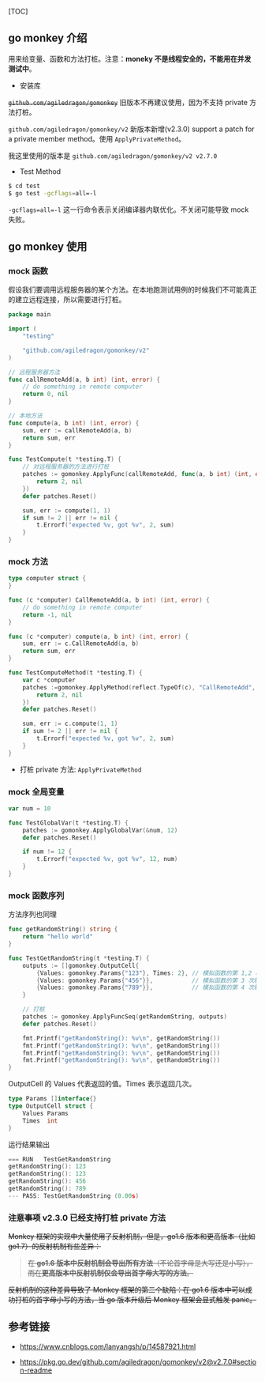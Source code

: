 [TOC]

## go monkey 介绍

用来给变量、函数和方法打桩。注意：**moneky 不是线程安全的，不能用在并发测试中**。

- 安装库

~~`github.com/agiledragon/gomonkey`~~ 旧版本不再建议使用，因为不支持 private 方法打桩。

`github.com/agiledragon/gomonkey/v2` 新版本新增(v2.3.0) support a patch for a private member method。使用 `ApplyPrivateMethod`。

我这里使用的版本是 `github.com/agiledragon/gomonkey/v2 v2.7.0`

- Test Method

```bash
$ cd test 
$ go test -gcflags=all=-l
```

`-gcflags=all=-l` 这一行命令表示关闭编译器内联优化。不关闭可能导致 mock 失败。

## go monkey 使用

### mock 函数

假设我们要调用远程服务器的某个方法。在本地跑测试用例的时候我们不可能真正的建立远程连接，所以需要进行打桩。

```go
package main

import (
	"testing"

	"github.com/agiledragon/gomonkey/v2"
)

// 远程服务器方法
func callRemoteAdd(a, b int) (int, error) {
	// do something in remote computer
	return 0, nil
}

// 本地方法
func compute(a, b int) (int, error) {
	sum, err := callRemoteAdd(a, b)
	return sum, err
}

func TestCompute(t *testing.T) {
    // 对远程服务器的方法进行打桩
	patches := gomonkey.ApplyFunc(callRemoteAdd, func(a, b int) (int, error) {
        return 2, nil
	})
	defer patches.Reset()

	sum, err := compute(1, 1)
	if sum != 2 || err != nil {
		t.Errorf("expected %v, got %v", 2, sum)
	}
}

```

### mock 方法

```go
type computer struct {
}

func (c *computer) CallRemoteAdd(a, b int) (int, error) {
	// do something in remote computer
	return -1, nil
}

func (c *computer) compute(a, b int) (int, error) {
	sum, err := c.CallRemoteAdd(a, b)
	return sum, err
}

func TestComputeMethod(t *testing.T) {
	var c *computer
	patches :=gomonkey.ApplyMethod(reflect.TypeOf(c), "CallRemoteAdd", func(_ *computer, a, b int) (int, error) {
		return 2, nil
	})
	defer patches.Reset()

	sum, err := c.compute(1, 1)
	if sum != 2 || err != nil {
		t.Errorf("expected %v, got %v", 2, sum)
	}
}
```

- 打桩 private 方法: `ApplyPrivateMethod`

### mock 全局变量

```go
var num = 10

func TestGlobalVar(t *testing.T) {
	patches := gomonkey.ApplyGlobalVar(&num, 12)
	defer patches.Reset()

	if num != 12 {
		t.Errorf("expected %v, got %v", 12, num)
	}
}
```

### mock 函数序列

方法序列也同理

```go
func getRandomString() string {
	return "hello world"
}

func TestGetRandomString(t *testing.T) {
	outputs := []gomonkey.OutputCell{
		{Values: gomonkey.Params{"123"}, Times: 2}, // 模拟函数的第 1,2 次输出。Times 表示输出的次数。
		{Values: gomonkey.Params{"456"}},           // 模拟函数的第 3 次输出
		{Values: gomonkey.Params{"789"}},           // 模拟函数的第 4 次输出
	}

	// 打桩
	patches := gomonkey.ApplyFuncSeq(getRandomString, outputs)
	defer patches.Reset()

	fmt.Printf("getRandomString(): %v\n", getRandomString())
	fmt.Printf("getRandomString(): %v\n", getRandomString())
	fmt.Printf("getRandomString(): %v\n", getRandomString())
	fmt.Printf("getRandomString(): %v\n", getRandomString())
}
```

OutputCell 的 Values 代表返回的值。Times 表示返回几次。

```go
type Params []interface{}
type OutputCell struct {
	Values Params
	Times  int
}
```

运行结果输出

```go
=== RUN   TestGetRandomString
getRandomString(): 123
getRandomString(): 123
getRandomString(): 456
getRandomString(): 789
--- PASS: TestGetRandomString (0.00s)
```

### ~~注意事项~~ v2.3.0 已经支持打桩 private 方法

~~Monkey 框架的实现中大量使用了反射机制，但是，go1.6 版本和更高版本（比如go1.7）的反射机制有些差异：~~

> ~~在 **go1.6 版本中反射机制会导出所有方法**（不论首字母是大写还是小写），而在**更高版本中反射机制仅会导出首字母大写的方法**。~~

~~反射机制的这种差异导致了 Monkey 框架的第二个缺陷：在 go1.6 版本中可以成功打桩的首字母小写的方法，当 go 版本升级后 Monkey 框架会显式触发 panic。~~

## 参考链接

- https://www.cnblogs.com/lanyangsh/p/14587921.html

- https://pkg.go.dev/github.com/agiledragon/gomonkey/v2@v2.7.0#section-readme